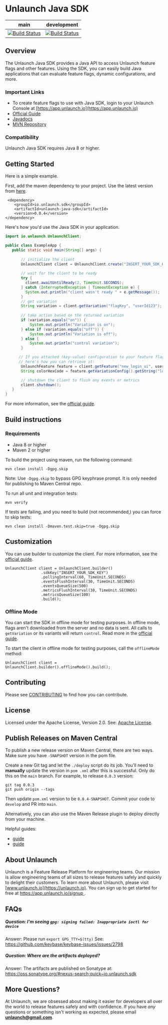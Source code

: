 # Unlaunch Java SDK

| main                                                                                                                | development                                                                                                                |
|---------------------------------------------------------------------------------------------------------------------|----------------------------------------------------------------------------------------------------------------------------|
| [![Build Status](https://travis-ci.com/unlaunch/java-sdk.svg?branch=main)](https://travis-ci.com/unlaunch/java-sdk) | [![Build Status](https://travis-ci.com/unlaunch/java-sdk.svg?branch=development)](https://travis-ci.com/unlaunch/java-sdk) |

## Overview
The Unlaunch Java SDK provides a Java API to access Unlaunch feature flags and other features. Using the SDK, you can
 easily build Java applications that can evaluate feature flags, dynamic configurations, and more.

### Important Links

- To create feature flags to use with Java SDK, login to your Unlaunch Console at [https://app.unlaunch.io](https://app.unlaunch.io)
- [Official Guide](https://docs.unlaunch.io/docs/sdks/java-sdk)
- [Javadocs](https://javadoc.io/doc/io.unlaunch.sdk/unlaunch-java-sdk/latest/index.html)
- [MVN Repository](https://mvnrepository.com/artifact/io.unlaunch.sdk/unlaunch-java-sdk)

### Compatibility
Unlaunch Java SDK requires Java 8 or higher.

## Getting Started
Here is a simple example. 

First, add the maven dependency to your project. Use the latest version from [here](https://mvnrepository.com/artifact/io.unlaunch.sdk/unlaunch-java-sdk).

```$xslt
 <dependency>
    <groupId>io.unlaunch.sdk</groupId>
    <artifactId>unlaunch-java-sdk</artifactId>
    <version>0.0.4</version>
</dependency>
```
Here's how you'd use the Java SDK in your application.

```java
import io.unlaunch.UnlaunchClient;

public class ExampleApp { 
   public static void main(String[] args) {
 
       // initialize the client
       UnlaunchClient client = UnlaunchClient.create("INSERT_YOUR_SDK_KEY");
     
       // wait for the client to be ready
       try {
         client.awaitUntilReady(2, TimeUnit.SECONDS);
       } catch (InterruptedException | TimeoutException e) {
         System.out.println("client wasn't ready " + e.getMessage());
       }
       // get variation
       String variation = client.getVariation("flagKey", "userId123");
      
       // take action based on the returned variation
       if (variation.equals("on")) {
           System.out.println("Variation is on");
       } else if (variation.equals("off")) {
           System.out.println("Variation is off");
       } else {
           System.out.println("control variation");
       }

      // If you attached (key-value) configuration to your feature flag variations, 
      // here's how you can retrieve it:
       UnlaunchFeature feature = client.getFeature("new_login_ui", userId);
       String colorHexCode = feature.getVariationConfig().getString("login_btn_clr", "#cd5c5c");

       // shutdown the client to flush any events or metrics 
       client.shutdown();
   }
}
```

 For more information, see the [official guide](https://docs.unlaunch.io/docs/sdks/java-sdk#configuration).

## Build instructions

### Requirements
- Java 8 or higher
- Maven 2 or higher

To build the project using maven, run the following command:
```$xslt
mvn clean install -Dgpg.skip
```
Note: Use `-Dgpg.skip` to bypass GPG keyphrase prompt. It is only needed for publishing to Maven Central repo.

To run all unit and integration tests:
```$xslt
mvn verify
```

If tests are failing, and you need to build (not recommended,) you can force to skip tests:
```$xslt
mvn clean install -Dmaven.test.skip=true -Dgpg.skip
```

## Customization

You can use builder to customize the client. For more information, see the [official guide](https://docs.unlaunch.io/docs/sdks/java-sdk#configuration).

```$xslt
UnlaunchClient client = UnlaunchClient.builder()
                .sdkKey("INSERT_YOUR_SDK_KEY")
                .pollingInterval(60, TimeUnit.SECONDS)
                .eventsFlushInterval(30, TimeUnit.SECONDS)
                .eventsQueueSize(500)
                .metricsFlushInterval(30, TimeUnit.SECONDS)
                .metricsQueueSize(100)
                .build();
```

### Offline Mode

You can start the SDK in offline mode for testing purposes. In offline mode, flags aren't downloaded from the server
 and no data is sent. All calls to `getVariation` or its variants will return `control`. Read more in the [official
  guide](https://docs.unlaunch.io/docs/sdks/java-sdk#offline-mode).
 
 To start the client in offline mode for testing purposes, call the `offlineMode` method:
  
  ```$xslt
UnlaunchClient client = UnlaunchClient.builder().offlineMode().build();
  ```

## Contributing
Please see [CONTRIBUTING](CONTRIBUTING.md) to find how you can contribute.

## License
Licensed under the Apache License, Version 2.0. See: [Apache License](LICENSE.md).

## Publish Releases on Maven Central
To publish a new release version on Maven Central, there are two ways. Make sure you have `-SNAPSHOT` version in the pom file.

Create a new Git tag and let the `./deploy` script do its job. You'll need to **manually** update the version in `pom
.xml` after this is successful. Only do this on the `main` branch. For example, to release `0.0.3` version:

```$xslt
git tag 0.0.3 
git push origin --tags
```

Then update `pom.xml` version to be `0.0.4-SNAPSHOT`. Commit your code to `develop` and PR into `main`.

Alternatively, you can also use the Maven Release plugin to deploy directly from your machine. 
 
Helpful guides:
- [guide](https://central.sonatype.org/pages/apache-maven.html)
- [guide](https://infra.apache.org/publishing-maven-artifacts.html)

## About Unlaunch
Unlaunch is a Feature Release Platform for engineering teams. Our mission is allow engineering teams of all
 sizes to release features safely and quickly to delight their customers. To learn more about Unlaunch, please visit
  [www.unlaunch.io](https://unlaunch.io). You can sign up to get started for free at [https://app.unlaunch.io/signup
  ](https://app.unlaunch.io/signup).

## FAQs

##### Question: I'm seeing `gpg: signing failed: Inappropriate ioctl for device`
Answer: Please run `export GPG_TTY=$(tty)` See: https://github.com/keybase/keybase-issues/issues/2798

##### Question: Where are the artifacts deployed?
Answer: The artifacts are published on Sonatype at: https://oss.sonatype.org/#nexus-search;quick~io.unlaunch.sdk

## More Questions?
At Unlaunch, we are obsessed about making it easier for developers all over the world to release features safely and with confidence. If you have *any* questions or something isn't working as expected, please email **unlaunch@gmail.com**.